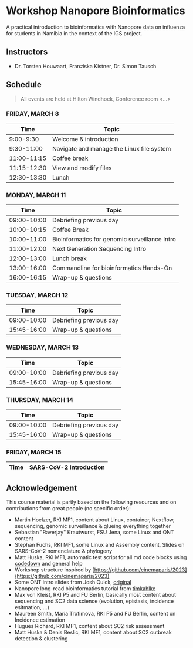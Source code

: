 # Workshop Nanopore Bioinformatics

A practical introduction to bioinformatics with Nanopore data on influenza for students in Namibia in the context of the IGS project.


## Instructors

* Dr. Torsten Houwaart, Franziska Kistner, Dr. Simon Tausch

## Schedule

> All events are held at Hilton Windhoek, Conference room <...>

### <a name="0"></a> FRIDAY, MARCH 8
| Time        | Topic |
| --          | --               |
| 9:00-9:30   | Welcome & introduction |
| 9:30-11:00  | Navigate and manage the Linux file system |
| 11:00-11:15 | Coffee break |
| 11:15-12:30 | View and modify files |
| 12:30-13:30 | Lunch |

### <a name="1"></a> MONDAY, MARCH 11
| Time        | Topic |
| --          | --               |
| 09:00-10:00 | Debriefing previous day |
| 10:00-10:15 | Coffee Break |
| 10:00-11:00 | Bioinformatics for genomic surveillance Intro|
| 11:00-12:00 | Next Generation Sequencing Intro|
| 12:00-13:00 | Lunch break |
| 13:00-16:00 | Commandline for bioinformatics Hands-On |
| 16:00-16:15 | Wrap-up & questions |

### <a name="2"></a> TUESDAY, MARCH 12
| Time        | Topic |
| --          | --               |
| 09:00-10:00 | Debriefing previous day |
| 15:45-16:00 | Wrap-up & questions |

### <a name="3"></a> WEDNESDAY, MARCH 13
| Time        | Topic |
| --          | --               |
| 09:00-10:00 | Debriefing previous day |
| 15:45-16:00 | Wrap-up & questions |

### <a name="4"></a> THURSDAY, MARCH 14
| Time        | Topic |
| --          | --               |
| 09:00-10:00 | Debriefing previous day |
| 15:45-16:00 | Wrap-up & questions |

### <a name="5"></a> FRIDAY, MARCH 15
| Time        | SARS-CoV-2 Introduction |
| --          | --               |


## Acknowledgement

This course material is partly based on the following resources and on contributions from great people (no specific order):

* Martin Hoelzer, RKI MF1, content about Linux, container, Nextflow, sequencing, genomic surveillance & glueing everything together
* Sebastian "Raverjay" Krautwurst, FSU Jena, some Linux and ONT content
* Stephan Fuchs, RKI MF1, some Linux and Assembly content, Slides on SARS-CoV-2 nomenclature & phylogeny 
* Matt Huska, RKI MF1, automatic test script for all md code blocks using [codedown](https://github.com/earldouglas/codedown) and general help
* Workshop structure inspired by [https://github.com/cinemaparis/2023](https://github.com/cinemaparis/2023)
* Some ONT intro slides from Josh Quick, [original](https://github.com/cinemaparis/2023/blob/main/day1-Tuesday/slides-Quick.pdf)
* Nanopore long-read bioinformatics tutorial from [timkahlke](https://timkahlke.github.io/LongRead_tutorials)
* Max von Kleist, RKI P5 and FU Berlin, basically most content about sequencing and SC2 data science (evolution, epistasis, incidence esitmation, ...)
* Maureen Smith, Maria Trofimova, RKI P5 and FU Berlin, content on Incidence estimation
* Hugues Richard, RKI MF1, content about SC2 risk assessment
* Matt Huska & Denis Beslic, RKI MF1, content about SC2 outbreak detection & clustering
